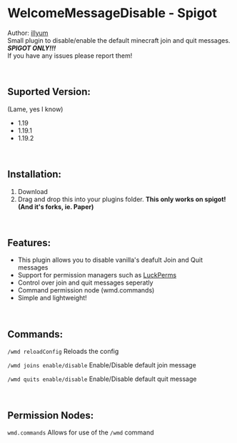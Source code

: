 # WelcomeMessageDisable - Spigot
Author: [illyum](https://itzilly.com/home)
</br>
Small plugin to disable/enable the default minecraft join and quit messages. **_SPIGOT ONLY!!!_**
</br>
If you have any issues please report them!

<br>

## Suported Version:
(Lame, yes I know)
- 1.19
- 1.19.1
- 1.19.2


<br/>

## Installation:
1. Download
2. Drag and drop this into your plugins folder.
**This only works on spigot! (And it's forks, ie. Paper)**

<br/>

## Features:
- This plugin allows you to disable vanilla's deafult Join and Quit messages
- Support for permission managers such as [LuckPerms](https://luckperms.net/)
- Control over join and quit messages seperatly
- Command permission node (wmd.commands)
- Simple and lightweight!


<br/>

## Commands:
`/wmd reloadConfig` Reloads the config
<br/>

`/wmd joins enable/disable` Enable/Disable default join message
<br/>

`/wmd quits enable/disable` Enable/Disable default quit message
<br/>

<br/>

## Permission Nodes:
`wmd.commands`
Allows for use of the `/wmd` command
